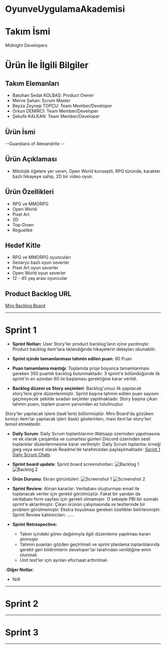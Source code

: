 # OyunveUygulamaAkademisi
# **Takım İsmi**

Midnight Developers

# Ürün İle İlgili Bilgiler

## Takım Elemanları

- Batuhan Sedat KOLBAŞ: Product Owner
- Merve Şahan: Scrum Master
- Beyza Zeynep TOPÇU: Team Member/Developer
- Orkun DEMİRCİ: Team Member/Developer
- Şekufe KALKAN: Team Member/Developer

## Ürün İsmi

--Guardians of Alexandrite --

## Ürün Açıklaması

- Mitolojik öğelere yer veren, Open World konseptli, RPG türünde, karakter bazlı hikayeye sahip, 2D bir video oyun.

## Ürün Özellikleri

- RPG ve MMORPG
- Open World
- Pixel Art
- 2D
- Top-Down
- Roguelike

## Hedef Kitle

- RPG ve MMORPG oyuncuları
- Senaryo bazlı oyun severler
- Pixel Art oyun severler
- Open World oyun severler
- 12 - 45 yaş arası oyuncular

## Product Backlog URL

[Miro Backlog Board](https://miro.com/app/board/uXjVO3JhxBQ=/)

---

# Sprint 1

- **Sprint Notları**: User Story'ler product backlog'ların içine yazılmıştır. Product backlog item'lara tıklandığında hikayelerin detayları okunabilir.

- **Sprint içinde tamamlanması tahmin edilen puan**: 60 Puan

- **Puan tamamlama mantığı**: Toplamda proje boyunca tamamlanması gereken 350 puanlık backlog bulunmaktadır. 3 sprint'e bölündüğünde ilk sprint'in en azından 60 ile başlaması gerektiğine karar verildi.

- **Backlog düzeni ve Story seçimleri**: Backlog'umuz ilk yapılacak story'lere göre düzenlenmiştir. Sprint başına tahmin edilen puan sayısını geçmeyecek şekilde sıradan seçimler yapılmaktadır. Story başına çıkan tahmin puanı, toplam puanın yarısından az tutulmuştur. 

Story'ler yapılacak işlere (task'lere) bölünmüştür. Miro Board'da gözüken kırmızı item'lar yapılacak işleri (task) gösterirken, mavi item'lar story'leri temsil etmektedir.

- **Daily Scrum**: Daily Scrum toplantılarının Watsapp üzerinden yapılmasına ve ek olarak çarşamba ve cumartesi günleri Discord üzerinden sesli toplantılar düzenlenmesine karar verilmiştir. Daily Scrum toplantısı örneği jpeg veya word olarak Readme'de tarafımızdan paylaşılmaktadır: [Sprint 1 Daily Scrum Chats](https://github.com/OyunveUygulamaAkademisi/BootcampScrumTemplate/blob/main/ProjectManagement/Sprint1Documents/DailyScrumMeetingNotesSprint1.docx?raw=true)

- **Sprint board update**: Sprint board screenshotları: 
![Backlog 1](https://github.com/mervesahan142/OyunveUygulamaAkademisi/blob/main/ProjectManagement/Sprint1Documents/sprint%201(miro).PNG) 
![Backlog 2](https://github.com/mervesahan142/OyunveUygulamaAkademisi/blob/main/ProjectManagement/Sprint1Documents/sprint%201(updated%20version).PNG) 

- **Ürün Durumu**: Ekran görüntüleri:
  ![Screenshot 1](https://github.com/OyunveUygulamaAkademisi/BootcampScrumTemplate/blob/main/ProjectManagement/Sprint1Documents/productss1.png?raw=true)
  ![Screenshot 2](https://github.com/OyunveUygulamaAkademisi/BootcampScrumTemplate/blob/main/ProjectManagement/Sprint1Documents/productss2.png?raw=true)

- **Sprint Review**: 
Alınan kararlar: Veritabanı oluşturması email ile toplanacak veriler için gerekli görülmüştür. Fakat bir yandan da veritabanı form sayfası için gerekli olmamıştır. O sebeple PBI bir sonraki sprint'e aktarılmıştır. Çıkan ürünün çalışmasında ve testlerinde bir problem görülmemiştir. Ekstra koyulması gereken özellikler belirlenmiştir. Sprint Review katılımcıları: ......

- **Sprint Retrospective:**
  - Takım içindeki görev dağılımıyla ilgili düzenleme yapılması kararı alınmıştır
  - Tahmin puanları gözden geçirilmeli ve sprint planlama toplantılarında gerekli geri bildirimlerin developer'lar tarafından verildiğine emin olunmalı
  - Unit test'ler için ayrılan efor/saat arttırılmalı 

-**Diğer Notlar**:
- N/A

---

# Sprint 2


---

# Sprint 3

---

